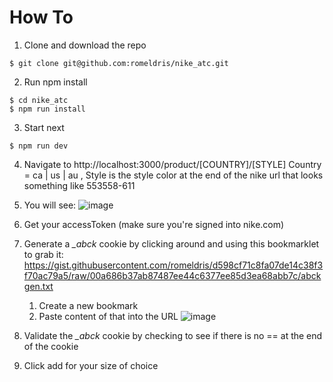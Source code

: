 # How To

1. Clone and download the repo

```
$ git clone git@github.com:romeldris/nike_atc.git
```

2. Run npm install

```
$ cd nike_atc
$ npm run install
```

3. Start next

```
$ npm run dev
```

4. Navigate to
   http://localhost:3000/product/[COUNTRY]/[STYLE]
   Country = ca | us | au , Style is the style color at the end of the nike url that looks something like 553558-611
   
5. You will see:
![image](https://user-images.githubusercontent.com/778153/82655015-6c452980-9bd6-11ea-8584-16a1d77a44c6.png)

6. Get your accessToken (make sure you're signed into nike.com)

7. Generate a _\_abck_ cookie by clicking around and using this bookmarklet to grab it: 
https://gist.githubusercontent.com/romeldris/d598cf71c8fa07de14c38f3f70ac79a5/raw/00a686b37ab87487ee44c6377ee85d3ea68abb7c/abckgen.txt
   1. Create a new bookmark
   2. Paste content of that into the URL
   ![image](https://user-images.githubusercontent.com/778153/82655306-d5c53800-9bd6-11ea-93d5-157d3977e5a4.png)

8. Validate the _\_abck_ cookie by checking to see if there is no == at the end of the cookie

9. Click add for your size of choice

